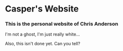 # Casper's Website
### This is the personal website of Chris Anderson

I'm not a ghost, I'm just really white...

Also, this isn't done yet. Can you tell?
